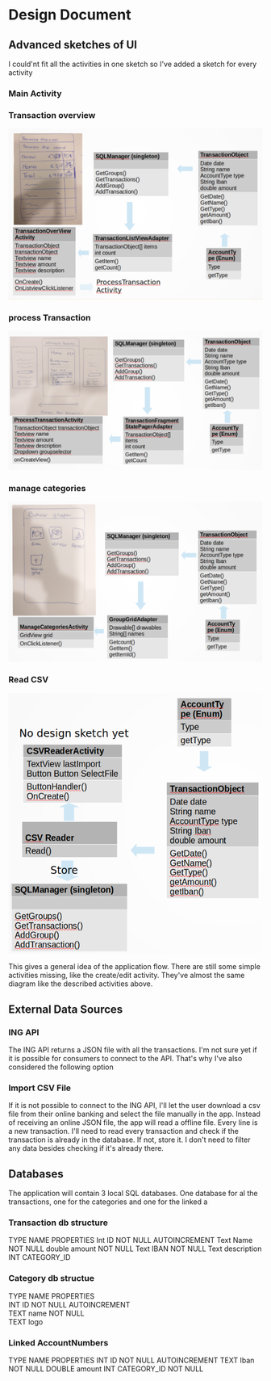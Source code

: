# Design Document

## Advanced sketches of UI

I could'nt fit all the activities in one sketch so I've added a sketch for every activity

### Main Activity

### Transaction overview

<img src="Images/design/Transaction_overview.png">

### process Transaction

<img src="Images/design/processTransaction.png">

### manage categories

<img src="Images/design/manage_categories.png">

### Read CSV

<img src="Images/design/CSVReader.png">

This gives a general idea of the application flow. There are still some simple activities missing, like the create/edit activity. They've almost the same diagram like the described activities above.


## External Data Sources

### ING API

The ING API returns a JSON file with all the transactions. I'm not sure yet if it is possible for consumers to connect to the API. That's why I've also considered the following option

### Import CSV File

If it is not possible to connect to the ING API, I'll let the user download a csv file from their online banking and select the file manually in the app. Instead of receiving an online JSON file, the app will read a offline file.
Every line is a new transaction. I'll need to read every transaction and check if the transaction is already in the database. If not, store it. I don't need to filter any data besides checking if it's already there.

## Databases

The application will contain 3 local SQL databases. One database for al the transactions, one for the categories and one for the linked a

### Transaction db structure
TYPE NAME PROPERTIES
Int ID NOT NULL AUTOINCREMENT
Text Name NOT NULL
double amount NOT NULL
Text IBAN NOT NULL
Text description
INT CATEGORY_ID 

### Category db structue

TYPE NAME PROPERTIES  
INT ID NOT NULL AUTOINCREMENT  
TEXT name NOT NULL  
TEXT logo  

### Linked AccountNumbers

TYPE NAME PROPERTIES
INT ID NOT NULL AUTOINCREMENT
TEXT Iban NOT NULL
DOUBLE amount
INT CATEGORY_ID NOT NULL


